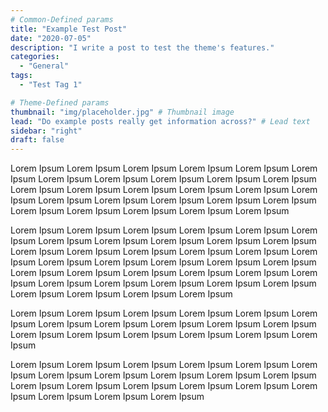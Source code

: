 ```yaml
---
# Common-Defined params
title: "Example Test Post"
date: "2020-07-05"
description: "I write a post to test the theme's features."
categories:
  - "General"
tags:
  - "Test Tag 1"

# Theme-Defined params
thumbnail: "img/placeholder.jpg" # Thumbnail image
lead: "Do example posts really get information across?" # Lead text
sidebar: "right" 
draft: false
---
```

Lorem Ipsum Lorem Ipsum Lorem Ipsum Lorem Ipsum Lorem Ipsum Lorem Ipsum Lorem Ipsum Lorem Ipsum Lorem Ipsum Lorem Ipsum Lorem Ipsum Lorem Ipsum Lorem Ipsum Lorem Ipsum Lorem Ipsum Lorem Ipsum Lorem Ipsum Lorem Ipsum Lorem Ipsum Lorem Ipsum Lorem Ipsum Lorem Ipsum Lorem Ipsum Lorem Ipsum Lorem Ipsum Lorem Ipsum Lorem Ipsum 

Lorem Ipsum Lorem Ipsum Lorem Ipsum Lorem Ipsum Lorem Ipsum Lorem Ipsum Lorem Ipsum Lorem Ipsum Lorem Ipsum Lorem Ipsum Lorem Ipsum Lorem Ipsum Lorem Ipsum Lorem Ipsum Lorem Ipsum Lorem Ipsum Lorem Ipsum Lorem Ipsum Lorem Ipsum Lorem Ipsum Lorem Ipsum Lorem Ipsum Lorem Ipsum Lorem Ipsum Lorem Ipsum Lorem Ipsum Lorem Ipsum Lorem Ipsum Lorem Ipsum Lorem Ipsum Lorem Ipsum Lorem Ipsum Lorem Ipsum Lorem Ipsum Lorem Ipsum Lorem Ipsum Lorem Ipsum 

Lorem Ipsum Lorem Ipsum Lorem Ipsum Lorem Ipsum Lorem Ipsum Lorem Ipsum Lorem Ipsum Lorem Ipsum Lorem Ipsum Lorem Ipsum Lorem Ipsum Lorem Ipsum Lorem Ipsum Lorem Ipsum Lorem Ipsum Lorem Ipsum Lorem Ipsum 

Lorem Ipsum Lorem Ipsum Lorem Ipsum Lorem Ipsum Lorem Ipsum Lorem Ipsum Lorem Ipsum Lorem Ipsum Lorem Ipsum Lorem Ipsum Lorem Ipsum Lorem Ipsum Lorem Ipsum Lorem Ipsum Lorem Ipsum Lorem Ipsum Lorem Ipsum Lorem Ipsum Lorem Ipsum Lorem Ipsum 

